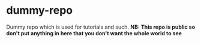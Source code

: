 # dummy-repo
Dummy repo which is used for tutorials and such. **NB: This repo is public so don't put anything in here that you don't want the whole world to see**
